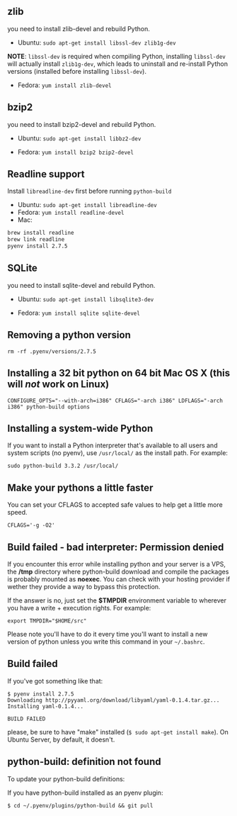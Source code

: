 ## zlib

you need to install zlib-devel and rebuild Python.

* Ubuntu: `sudo apt-get install libssl-dev zlib1g-dev`

**NOTE**: `libssl-dev` is required when compiling Python, installing `libssl-dev` will actually install `zlib1g-dev`, which leads to uninstall and re-install Python versions (installed before installing `libssl-dev`). 

* Fedora: `yum install zlib-devel`


## bzip2

you need to install bzip2-devel and rebuild Python.

* Ubuntu: `sudo apt-get install libbz2-dev`

* Fedora: `yum install bzip2 bzip2-devel`


## Readline support

Install `libreadline-dev` first before running `python-build`

* Ubuntu: `sudo apt-get install libreadline-dev`
* Fedora: `yum install readline-devel`
* Mac:
```bash
brew install readline
brew link readline
pyenv install 2.7.5
```


## SQLite

you need to install sqlite-devel and rebuild Python.

* Ubuntu: `sudo apt-get install libsqlite3-dev`

* Fedora: `yum install sqlite sqlite-devel`


## Removing a python version

    rm -rf .pyenv/versions/2.7.5

## Installing a 32 bit python on 64 bit Mac OS X (this will *not* work on Linux)

    CONFIGURE_OPTS="--with-arch=i386" CFLAGS="-arch i386" LDFLAGS="-arch i386" python-build options

## Installing a system-wide Python
If you want to install a Python interpreter that's available to all users and system scripts (no pyenv), use `/usr/local/` as the install path. For example:

    sudo python-build 3.3.2 /usr/local/

## Make your pythons a little faster
You can set your CFLAGS to accepted safe values to help get a little more speed.

    CFLAGS='-g -O2'

## Build failed - bad interpreter: Permission denied

If you encounter this error while installing python and your server is a VPS, the **/tmp** directory where python-build download and compile the packages is probably mounted as **noexec**. You can check with your hosting provider if wether they provide a way to bypass this protection.

If the answer is no, just set the **$TMPDIR** environment variable to wherever you have a write + execution rights. For example:

    export TMPDIR="$HOME/src"

Please note you'll have to do it every time you'll want to install a new version of python unless you write this command in your `~/.bashrc`.

## Build failed

If you've got something like that:

```
$ pyenv install 2.7.5
Downloading http://pyyaml.org/download/libyaml/yaml-0.1.4.tar.gz...
Installing yaml-0.1.4...

BUILD FAILED
```
please, be sure to have "make" installed (```$ sudo apt-get install make```). On Ubuntu Server, by default, it doesn't.

## python-build: definition not found

To update your python-build definitions:

If you have python-build installed as an pyenv plugin:
    
    $ cd ~/.pyenv/plugins/python-build && git pull
